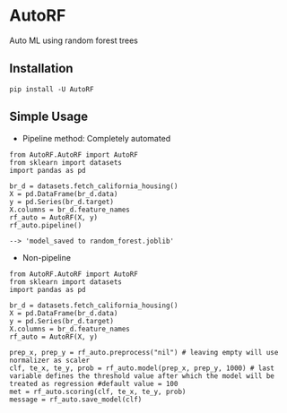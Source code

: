 # AutoRF
Auto ML using random forest trees

## Installation

```
pip install -U AutoRF
```

## Simple Usage

- Pipeline method: Completely automated 
```
from AutoRF.AutoRF import AutoRF
from sklearn import datasets
import pandas as pd

br_d = datasets.fetch_california_housing()
X = pd.DataFrame(br_d.data)
y = pd.Series(br_d.target)
X.columns = br_d.feature_names
rf_auto = AutoRF(X, y)
rf_auto.pipeline()

--> 'model_saved to random_forest.joblib'
```

- Non-pipeline

```
from AutoRF.AutoRF import AutoRF
from sklearn import datasets
import pandas as pd

br_d = datasets.fetch_california_housing()
X = pd.DataFrame(br_d.data)
y = pd.Series(br_d.target)
X.columns = br_d.feature_names
rf_auto = AutoRF(X, y)

prep_x, prep_y = rf_auto.preprocess("nil") # leaving empty will use normalizer as scaler 
clf, te_x, te_y, prob = rf_auto.model(prep_x, prep_y, 1000) # last variable defines the threshold value after which the model will be treated as regression #default value = 100
met = rf_auto.scoring(clf, te_x, te_y, prob)
message = rf_auto.save_model(clf)
```
